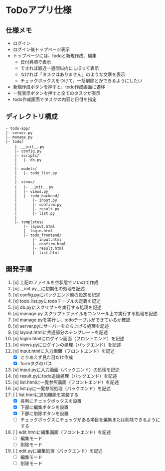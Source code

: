 # ToDoアプリ仕様
## 仕様メモ
- ログイン
- ログイン後トップページ表示
- トップページには、todoと新規作成、編集
    - 日付昇順で表示
    - できれば直近一週間以内にしぼって表示
    - なければ「タスクはありません」のような文章を表示
    - チェックボックスをつけて、一括削除とかできるようにしたい
- 新規作成ボタンを押すと、todo作成画面に遷移
- 一覧表示ボタンを押すと全てのタスクが表示
- todo作成画面でタスクの内容と日付を指定
## ディレクトリ構成
```
- todo-app/
|- server.py
|- manage.py
|- todo/
    |- ＿init＿.py
    |- config.py
    |- scripts/
    |   |- db.py
    |
    |- models/
    |   |- todo_list.py
    |
    |- views/
    |   |- ＿init＿.py
    |   |- views.py
    |   |- todo_backend/
    |       |- input.py
    |       |- confirm.py
    |       |- result.py
    |       |- list.py
    |
    |- templates/
        |- layout.html
        |- login.html
        |- todo_frontend/
            |- input.html
            |- confirm.html
            |- result.html
            |- list.html
```

## 開発手順
1. [x] 上記のファイルを空状態でいいので作成
2. [x] ＿init.py＿に初期化の処理を記述
3. [x] config.pyにバックエンド側の設定を記述
4. [x] todo_list.pyにtodoテーブルの定義を記述
5. [x] db.pyにスクリプトを実行する処理を記述
6. [x] manage.py スクリプトファイルをコンソール上で実行する処理を記述
7. [x] manage.pyを実行し、todoテーブルができているか確認
8. [x] server.pyにサーバーを立ち上げる処理を記述
9. [x] layout.htmlに共通部分のテンプレートを記述
10. [x] logim.htmlにログイン画面（フロントエンド）を記述
11. [x] views.pyにログインの処理（バックエンド）を記述
12. [x] input.htmlに入力画面（フロントエンド）を記述
    - [x] とりあえず見た目だけ作成
    - [x] formタグのパス
13. [x] input.pyに入力画面（バックエンド）の処理を記述
14. [x] result.pyにtodo追加処理（バックエンド）を記述
15. [x] list.htmlに一覧参照画面（フロントエンド）を記述
16. [x] list.pyに一覧参照処理（バックエンド）を記述
17. [ ] list.htmlに追加機能を実装する
    - [x] 各列にチェックボックスを設置
    - [x] 下部に編集ボタンを設置
    - [x] 下部に削除ボタンを設置
    - [ ] チェックボックスにチェックがある項目を編集または削除できるようにする
18. [ ] edit.htmlに編集画面（フロントエンド）を記述
    - [ ] 編集モード
    - [ ] 削除モード
19. [ ] edit.pyに編集処理（バックエンド）を記述
    - [ ] 編集モード
    - [ ] 削除モード
